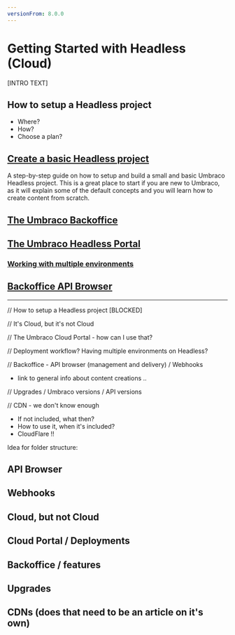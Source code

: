 ```yaml
---
versionFrom: 8.0.0
---
```


# Getting Started with Headless (Cloud)

[INTRO TEXT]

## How to setup a Headless project

- Where?
- How?
- Choose a plan?

## [Create a basic Headless project]()

A step-by-step guide on how to setup and build a small and basic Umbraco Headless project. This is a great place to start if you are new to Umbraco, as it will explain some of the default concepts and you will learn how to create content from scratch.

## [The Umbraco Backoffice]()

## [The Umbraco Headless Portal]()

### [Working with multiple environments]()

## [Backoffice API Browser]()



----------------

// How to setup a Headless project [BLOCKED]

// It's Cloud, but it's not Cloud 

// The Umbraco Cloud Portal - how can I use that?

// Deployment workflow? Having multiple environments on Headless? 

// Backoffice - API browser (management and delivery) / Webhooks 
- link to general info about content creations .. 

// Upgrades / Umbraco versions / API versions

// CDN - we don't know enough
- If not included, what then?
- How to use it, when it's included?
- CloudFlare !!

Idea for folder structure:



## API Browser
## Webhooks

## Cloud, but not Cloud
## Cloud Portal / Deployments
## Backoffice / features
## Upgrades
## CDNs (does that need to be an article on it's own)